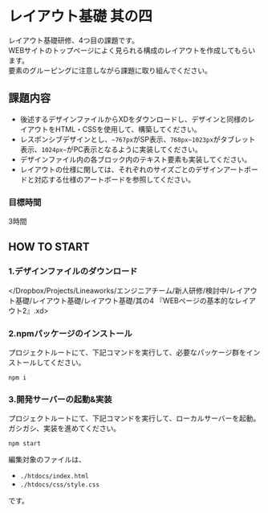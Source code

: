 # レイアウト基礎 其の四

レイアウト基礎研修、4つ目の課題です。  
WEBサイトのトップページによく見られる構成のレイアウトを作成してもらいます。  
要素のグルーピングに注意しながら課題に取り組んでください。

## 課題内容

- 後述するデザインファイルからXDをダウンロードし、デザインと同様のレイアウトをHTML・CSSを使用して、構築してください。
- レスポンシブデザインとし、`~767px`がSP表示、`768px~1023px`がタブレット表示、`1024px~`がPC表示となるように実装してください。
- デザインファイル内の各ブロック内のテキスト要素も実装してください。
- レイアウトの仕様に関しては、それぞれのサイズごとのデザインアートボードと対応する仕様のアートボードを参照してください。

### 目標時間

3時間

## HOW TO START

### 1.デザインファイルのダウンロード

</Dropbox/Projects/Lineaworks/エンジニアチーム/新人研修/検討中/レイアウト基礎/レイアウト基礎/レイアウト基礎/其の4 『WEBページの基本的なレイアウト2』.xd>

### 2.npmパッケージのインストール

プロジェクトルートにて、下記コマンドを実行して、必要なパッケージ群をインストールしてください。

```npm
npm i
```

### 3.開発サーバーの起動&実装

プロジェクトルートにて、下記コマンドを実行して、ローカルサーバーを起動。  
ガシガシ、実装を進めてください。  

```npm
npm start
```

編集対象のファイルは、

- `./htdocs/index.html`
- `./htdocs/css/style.css`

です。
